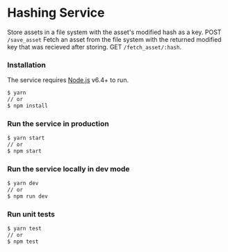 # Hashing Service

Store assets in a file system with the asset's modified hash as a key. POST `/save_asset`
Fetch an asset from the file system with the returned modified key that was recieved after storing. GET `/fetch_asset/:hash`.

### Installation

The service requires [Node.js](https://nodejs.org/) v6.4+ to run.

```sh
$ yarn
// or
$ npm install
```

### Run the service in production

```sh
$ yarn start
// or
$ npm start
```

### Run the service locally in dev mode

```sh
$ yarn dev
// or
$ npm run dev
```

### Run unit tests

```sh
$ yarn test
// or
$ npm test
```
